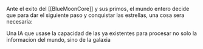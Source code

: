 Ante el exito del [[BlueMoonCore]] y sus primos, el mundo entero decide que para dar el siguiente paso y conquistar las estrellas, una cosa sera necesaria:

Una IA que usase la capacidad de las ya existentes para procesar no solo la informacion del mundo, sino de la galaxia